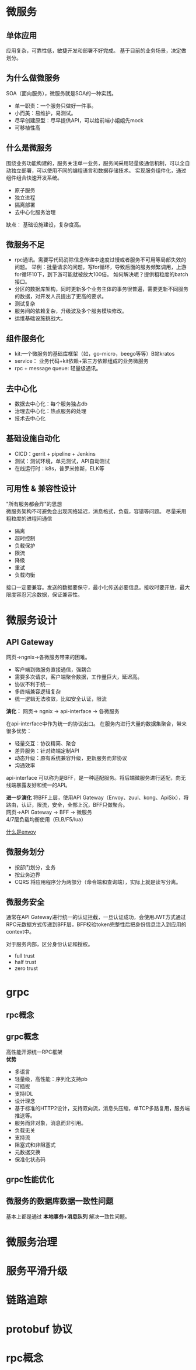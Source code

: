 # 微服务
## 单体应用
应用复杂，可靠性低，敏捷开发和部署不好完成。
基于目前的业务场景，决定做划分。

## 为什么做微服务
SOA（面向服务），微服务就是SOA的一种实践。  

- 单一职责：一个服务只做好一件事。
- 小而美：易维护，易测试。
- 尽早创建原型：尽早提供API，可以给前端小姐姐先mock
- 可移植性高

## 什么是微服务
围绕业务功能构建的，服务关注单一业务，服务间采用轻量级通信机制，可以全自动独立部署，可以使用不同的编程语言和数据存储技术。
实现服务组件化，通过组件组合快速开发系统。

- 原子服务
- 独立进程
- 隔离部署
- 去中心化服务治理

缺点：
基础设施建设，复杂度高。

## 微服务不足
- rpc通讯。需要写代码消除信息传递中速度过慢或者服务不可用等局部失效的问题。
    举例：批量请求的问题，写for循环，导致后面的服务频繁调用，上游for循环10下，到下游可能就被放大100倍。
         如何解决呢？提供粗粒度的batch接口。
- 分区的数据库架构，同时更新多个业务主体的事务很普遍，需要更新不同服务的数据，对开发人员提出了更高的要求。
- 测试复杂
- 服务间的依赖复杂，升级波及多个服务模块修改。
- 运维基础设施挑战大。


## 组件服务化 
- kit:一个微服务的基础库框架（如，go-micro，beego等等）B站kratos  
- service： 业务代码+kit依赖+第三方依赖组成的业务微服务
- rpc + message queue: 轻量级通讯。

## 去中心化
- 数据去中心化：每个服务独占db
- 治理去中心化：热点服务的处理 
- 技术去中心化

## 基础设施自动化
- CICD：gerrit + pipeline + Jenkins
- 测试：测试环境，单元测试，API自动测试
- 在线运行时：k8s，普罗米修斯，ELK等

## 可用性 & 兼容性设计
"所有服务都会炸"的思想  
微服务架构不可避免会出现网络延迟，消息格式，负载，容错等问题。
尽量采用粗粒度的进程间通信  

- 隔离
- 超时控制
- 负载保护
- 限流
- 降级
- 重试
- 负载均衡

接口一定要兼容。发送的数据要保守，最小化传送必要信息。接收时要开放，最大限度容忍冗余数据，保证兼容性。


# 微服务设计
## API Gateway
网页->ngnix->各微服务带来的困难。
- 客户端到微服务直接通信，强耦合
- 需要多次请求，客户端聚合数据，工作量巨大，延迟高。
- 协议不利于统一
- 多终端兼容逻辑复杂
- 统一逻辑无法收敛，比如安全认证，限流

**演化：**
网页-> ngnix -> api-interface -> 各微服务

在api-interface中作为统一的协议出口。
在服务内进行大量的数据集聚合，带来很多优势：
- 轻量交互：协议精简、聚合
- 差异服务：针对终端定制API
- 动态升级：原有系统兼容升级，更新服务而非协议
- 沟通效率
 
api-interface 可以称为是BFF，是一种适配服务。将后端微服务进行适配，向无线端暴露友好和统一的API。

**进一步演化**
将BFF上层，使用API Gateway（Envoy、zuul、kong、ApiSix），将路由，认证，限流，安全，全部上沉，BFF只做聚合。  
网页->API Gateway -> BFF -> 微服务  
4/7层负载均衡使用（ELB/F5/lua）


[什么是envoy](https://www.servicemesher.com/envoy/intro/what_is_envoy.html)


## 微服务划分

- 按部门划分，业务
- 按业务边界
- CQRS 将应用程序分为两部分（命令端和查询端），实际上就是读写分离。


## 微服务安全
通常在API Gateway进行统一的认证拦截，一旦认证成功，会使用JWT方式通过RPC元数据方式传递到BFF层，BFF校验token完整性后把身份信息注入到应用的context中。  

对于服务内部，区分身份认证和授权。  
- full trust
- half trust
- zero trust


# grpc
## rpc概念 

## grpc概念
高性能开源统一RPC框架  
**优势** 
- 多语言
- 轻量级，高性能：序列化支持pb
- 可插拔
- 支持IDL
- 设计理念
- 基于标准的HTTP2设计，支持双向流，消息头压缩，单TCP多路复用，服务端推送等。
- 服务而非对象，消息而非引用。
- 负载无关
- 支持流
- 阻塞式和非阻塞式
- 元数据交换
- 保准化状态码


## grpc性能优化


## 微服务的数据库数据一致性问题
基本上都是通过 **本地事务+消息队列** 解决一致性问题。
 
# 微服务治理

# 服务平滑升级

# 链路追踪

# protobuf 协议

# rpc概念




